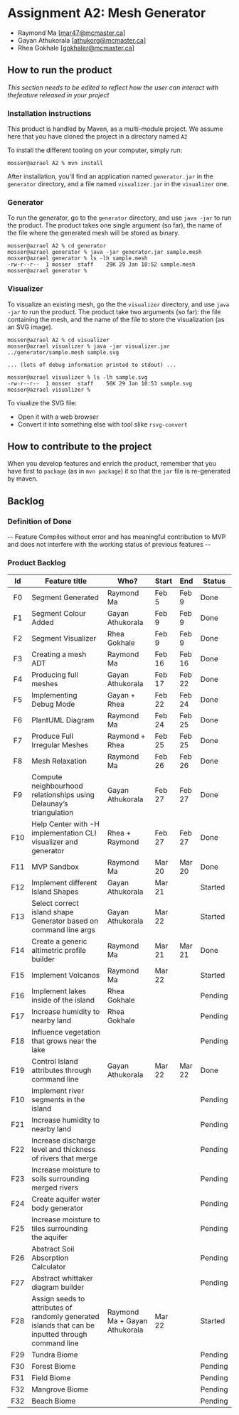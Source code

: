 # Assignment A2: Mesh Generator

  - Raymond Ma [mar47@mcmaster.ca]
  - Gayan Athukorala [athukorg@mcmaster.ca]
  - Rhea Gokhale [gokhaler@mcmaster.ca]

## How to run the product

_This section needs to be edited to reflect how the user can interact with thefeature released in your project_

### Installation instructions

This product is handled by Maven, as a multi-module project. We assume here that you have cloned the project in a directory named `A2`

To install the different tooling on your computer, simply run:

```
mosser@azrael A2 % mvn install
```

After installation, you'll find an application named `generator.jar` in the `generator` directory, and a file named `visualizer.jar` in the `visualizer` one. 

### Generator

To run the generator, go to the `generator` directory, and use `java -jar` to run the product. The product takes one single argument (so far), the name of the file where the generated mesh will be stored as binary.

```
mosser@azrael A2 % cd generator 
mosser@azrael generator % java -jar generator.jar sample.mesh
mosser@azrael generator % ls -lh sample.mesh
-rw-r--r--  1 mosser  staff    29K 29 Jan 10:52 sample.mesh
mosser@azrael generator % 
```

### Visualizer

To visualize an existing mesh, go the the `visualizer` directory, and use `java -jar` to run the product. The product take two arguments (so far): the file containing the mesh, and the name of the file to store the visualization (as an SVG image).

```
mosser@azrael A2 % cd visualizer 
mosser@azrael visualizer % java -jar visualizer.jar ../generator/sample.mesh sample.svg

... (lots of debug information printed to stdout) ...

mosser@azrael visualizer % ls -lh sample.svg
-rw-r--r--  1 mosser  staff    56K 29 Jan 10:53 sample.svg
mosser@azrael visualizer %
```
To viualize the SVG file:

  - Open it with a web browser
  - Convert it into something else with tool slike `rsvg-convert`

## How to contribute to the project

When you develop features and enrich the product, remember that you have first to `package` (as in `mvn package`) it so that the `jar` file is re-generated by maven.

## Backlog

### Definition of Done

-- Feature Compiles without error and has meaningful contribution to MVP and does not interfere with the working status of previous features --

### Product Backlog


| Id  | Feature title                                                                                      | Who?                          | Start  | End    | Status  |
|:---:|----------------------------------------------------------------------------------------------------|-------------------------------|--------|--------|---------|
| F0  | Segment Generated                                                                                  | Raymond Ma                    | Feb 5  | Feb 9  | Done    |
| F1  | Segment Colour Added                                                                               | Gayan Athukorala              | Feb 9  | Feb 9  | Done    |
| F2  | Segment Visualizer                                                                                 | Rhea Gokhale                  | Feb 9  | Feb 9  | Done    |
| F3  | Creating a mesh ADT                                                                                | Raymond Ma                    | Feb 16 | Feb 16 | Done    |
| F4  | Producing full meshes                                                                              | Gayan Athukorala              | Feb 17 | Feb 22 | Done    |
| F5  | Implementing Debug Mode                                                                            | Gayan + Rhea                  | Feb 22 | Feb 24 | Done    |
| F6  | PlantUML Diagram                                                                                   | Raymond Ma                    | Feb 24 | Feb 25 | Done    |
| F7  | Produce Full Irregular Meshes                                                                      | Raymond + Rhea                | Feb 25 | Feb 25 | Done    |
| F8  | Mesh Relaxation                                                                                    | Raymond Ma                    | Feb 26 | Feb 26 | Done    |
| F9  | Compute neighbourhood relationships using Delaunay’s triangulation                                 | Gayan Athukorala              | Feb 27 | Feb 27 | Done    |
| F10 | Help Center with -H implementation CLI visualizer and generator                                    | Rhea + Raymond                | Feb 27 | Feb 27 | Done    |
| F11 | MVP Sandbox                                                                                        | Raymond Ma                    | Mar 20 | Mar 20 | Done    |
| F12 | Implement different Island Shapes                                                                  | Gayan Athukorala              | Mar 21 |        | Started |
| F13 | Select correct island shape Generator based on command line args                                   | Gayan Athukorala              | Mar 22 |        | Started |
| F14 | Create a generic altimetric profile builder                                                        | Raymond Ma                    | Mar 21 | Mar 21 | Done    |
| F15 | Implement Volcanos                                                                                 | Raymond Ma                    | Mar 22 |        | Started |
| F16 | Implement lakes inside of the island                                                               | Rhea Gokhale                  |        |        | Pending |
| F17 | Increase humidity to nearby land                                                                   | Rhea Gokhale                  |        |        | Pending |
| F18 | Influence vegetation that grows near the lake                                                      |                               |        |        | Pending |
| F19 | Control Island attributes through command line                                                     | Gayan Athukorala              | Mar 22 | Mar 22 | Done    |
| F10 | Implement river segments in the island                                                             |                               |        |        | Pending |
| F21 | Increase humidity to nearby land                                                                   |                               |        |        | Pending |
| F22 | Increase discharge level and thickness of rivers that merge                                        |                               |        |        | Pending |
| F23 | Increase moisture to soils surrounding merged rivers                                               |                               |        |        | Pending |
| F24 | Create aquifer water body generator                                                                |                               |        |        | Pending |
| F25 | Increase moisture to tiles surrounding the aquifer                                                 |                               |        |        | Pending |
| F26 | Abstract Soil Absorption Calculator                                                                |                               |        |        | Pending |
| F27 | Abstract whittaker diagram builder                                                                 |                               |        |        | Pending |
| F28 | Assign seeds to attributes of randomly generated islands that can be inputted through command line | Raymond Ma + Gayan Athukorala | Mar 22 |        | Started |
| F29 | Tundra Biome                                                                                       |                               |        |        | Pending |
| F30 | Forest Biome                                                                                       |                               |        |        | Pending |
| F31 | Field Biome                                                                                        |                               |        |        | Pending |
| F32 | Mangrove Biome                                                                                     |                               |        |        | Pending |
| F32 | Beach Biome                                                                                        |                               |        |        | Pending |










